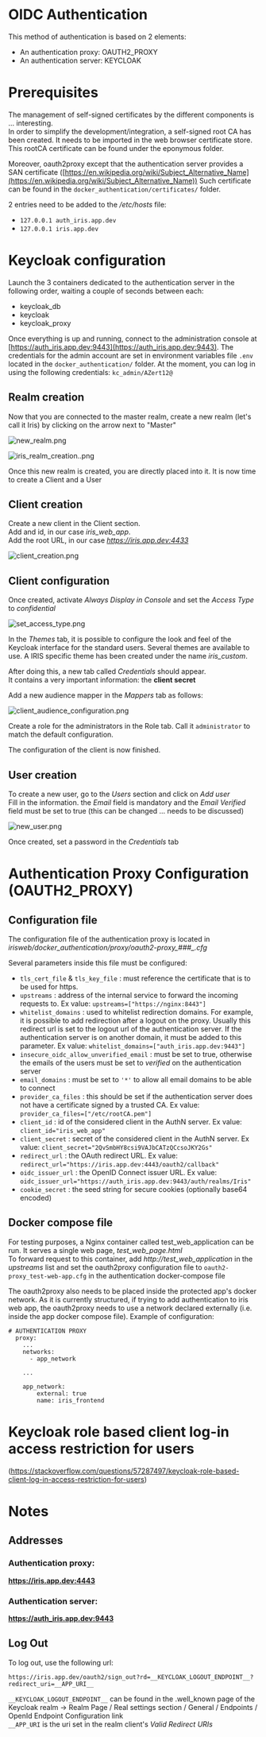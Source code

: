 # OIDC Authentication

This method of authentication is based on 2 elements:

* An authentication proxy: OAUTH2_PROXY
* An authentication server: KEYCLOAK

# Prerequisites

The management of self-signed certificates by the different components is ... interesting.  
In order to simplify the development/integration, a self-signed root CA has been created. It needs to be imported in the web browser certificate store.  
This rootCA certificate can be found under the eponymous folder.

Moreover, oauth2proxy except that the authentication server provides a SAN certificate ([https://en.wikipedia.org/wiki/Subject_Alternative_Name](https://en.wikipedia.org/wiki/Subject_Alternative_Name))
Such certificate can be found in the `docker_authentication/certificates/` folder.

2 entries need to be added to the */etc/hosts* file:

* `127.0.0.1 auth_iris.app.dev`
* `127.0.0.1 iris.app.dev`

# Keycloak configuration

Launch the 3 containers dedicated to the authentication server in the following order, waiting a couple of seconds between each:

* keycloak_db
* keycloak
* keycloak_proxy

Once everything is up and running, connect to the administration console at [https://auth_iris.app.dev:9443](https://auth_iris.app.dev:9443).
The credentials for the admin account are set in environment variables file `.env` located in the `docker_authentication/` folder.
At the moment, you can log in using the following credentials: `kc_admin/AZert12@`

## Realm creation

Now that you are connected to the master realm, create a new realm (let's call it Iris) by clicking on the arrow next to "Master"

![new_realm.png](images/new_realm2.png)

![iris_realm_creation..png](images/iris_realm_creation.png)

Once this new realm is created, you are directly placed into it. It is now time to create a Client and a User

## Client creation

Create a new client in the Client section.  
Add and id, in our case *iris_web_app*.  
Add the root URL, in our case *https://iris.app.dev:4433*

![client_creation.png](images/client_creation.png)

## Client configuration

Once created, activate *Always Display in Console* and set the *Access Type* to *confidential*

![set_access_type.png](images/set_access_type.png)

In the *Themes* tab, it is possible to configure the look and feel of the Keycloak interface for the standard users.
Several themes are available to use. A IRIS specific theme has been created under the name *iris_custom*.

After doing this, a new tab called *Credentials* should appear.  
It contains a very important information: the **client secret**  

Add a new audience mapper in the *Mappers* tab as follows:

![client_audience_configuration.png](images/client_audience_configuration.png)

Create a role for the administrators in the Role tab. Call it `administrator` to match the default configuration.

The configuration of the client is now finished.

## User creation

To create a new user, go to the *Users* section and click on *Add user*   
Fill in the information. the *Email* field is mandatory and the *Email Verified* field must be set to true (this can be changed ... needs to be discussed) 

![new_user.png](images/new_user.png)

Once created, set a password in the *Credentials* tab

# Authentication Proxy Configuration (OAUTH2_PROXY)

## Configuration file

The configuration file of the authentication proxy is located in *irisweb/docker_authentication/proxy/oauth2-proxy\_###\_.cfg*

Several parameters inside this file must be configured:

* `tls_cert_file` & `tls_key_file` : must reference the certificate that is to be used for https.
* `upstreams` : address of the internal service to forward the incoming requests to. Ex value: `upstreams=["https://nginx:8443"]`
* `whitelist_domains` : used to whitelist redirection domains. For example, it is possible to add redirection after a logout on the proxy. Usually this redirect url is set to the logout url of the authentication server. If the authentication server is on another domain, it must be added to this parameter. Ex value: `whitelist_domains=["auth_iris.app.dev:9443"]`
* `insecure_oidc_allow_unverified_email` : must be set to true, otherwise the emails of the users must be set to *verified* on the authentication server
* `email_domains` : must be set to `'*'` to allow all email domains to be able to connect
* `provider_ca_files` : this should be set if the authentication server does not have a certificate signed by a trusted CA. Ex value: `provider_ca_files=["/etc/rootCA.pem"]`
* `client_id` :  id of the considered client in the AuthN server. Ex value: `client_id="iris_web_app"`
* `client_secret` : secret of the considered client in the AuthN server. Ex value: `client_secret="2QvSmbHY8csi9VAJbCATzQCcsoJKY2Gs"`
* `redirect_url` : the OAuth redirect URL. Ex value: `redirect_url="https://iris.app.dev:4443/oauth2/callback"`
* `oidc_issuer_url` : the OpenID Connect issuer URL. Ex value: `oidc_issuer_url="https://auth_iris.app.dev:9443/auth/realms/Iris"`
* `cookie_secret` : the seed string for secure cookies (optionally base64 encoded)

## Docker compose file

For testing purposes, a Nginx container called test_web_application can be run. It serves a single web page, *test_web_page.html*  
To forward request to this container, add *http://test_web_application* in the *upstreams* list and set the oauth2proxy configuration file to `oauth2-proxy_test-web-app.cfg` in the authentication docker-compose file

The oauth2proxy also needs to be placed inside the protected app's docker network.
As it is currently structured, if trying to add authentication to iris web app, the oauth2proxy needs to use a network declared externally (i.e. inside the app docker compose file). Example of configuration: 
```
# AUTHENTICATION PROXY
  proxy:
    ...
    networks:
      - app_network
    
    ...
      
    app_network:
        external: true
        name: iris_frontend
```

# Keycloak role based client log-in access restriction for users

(https://stackoverflow.com/questions/57287497/keycloak-role-based-client-log-in-access-restriction-for-users)

# Notes

## Addresses

### Authentication proxy:

**https://iris.app.dev:4443**

### Authentication server:

**https://auth_iris.app.dev:9443**

## Log Out

To log out, use the following url:

`https://iris.app.dev/oauth2/sign_out?rd=__KEYCLOAK_LOGOUT_ENDPOINT__?redirect_uri=__APP_URI__`

`__KEYCLOAK_LOGOUT_ENDPOINT__` can be found in the .well_known page of the Keycloak realm -> Realm Page / Real settings section / General / Endpoints / OpenId Endpoint Configuration link  
`__APP_URI` is the uri set in the realm client's *Valid Redirect URIs*
